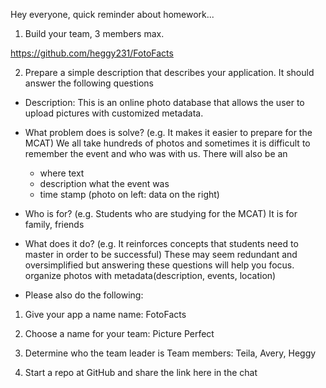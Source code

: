 Hey everyone, quick reminder about homework...
1. Build your team, 3 members max.

https://github.com/heggy231/FotoFacts

2.  Prepare a simple description that describes your application. It should answer the following questions
- Description: This is an online photo database that allows the user to upload pictures with customized metadata.

- What problem does is solve? (e.g. It makes it easier to prepare for the MCAT)
We all take hundreds of photos and sometimes it is difficult to remember the event and who was with us. There will also be an
    - where text
    - description what the event was
    - time stamp
(photo on left: data on the right)

- Who is for? (e.g. Students who are studying for the MCAT)
      It is for family, friends

- What does it do? (e.g. It reinforces concepts that students need to master in order to be successful)
These may seem redundant and oversimplified but answering these questions will help you focus.
      organize photos with metadata(description, events, location)

* Please also do the following:
1. Give your app a name
    name: FotoFacts

2. Choose a name for your team: Picture Perfect

3. Determine who the team leader is
    Team members: Teila, Avery, Heggy

4. Start a repo at GitHub and share the link here in the chat

